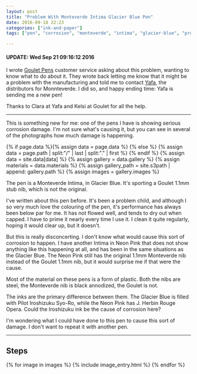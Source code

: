 ```yaml
---
layout: post
title: "Problem With Monteverde Intima Glacier Blue Pen"
date: 2016-09-18 22:23
categories: ["ink-and-paper"]
tags: ["pen", "corrosion", "monteverde", "intima", "glacier-blue", "problem"]

---
```


#### **UPDATE:** Wed Sep 21 09:16:12 2016


I wrote [Goulet Pens](https://gouletpens.com) customer service asking
about this problem, wanting to know what to do about it. They wrote
back letting me know that it might be a problem with the manufacturing and
told me to contact [Yafa](http://www.yafa.com), the distributors for
Monnteverde. I did so, and happy ending time: Yafa is sending me a new
pen!

Thanks to Clara at Yafa and Kelsi at Goulet for all the help.


*******





This is something new for me: one of the pens I have is showing
serious corrosion damage. I'm not sure what's causing it, but you can
see in several of the photographs how much damage is happening.

{% if page.data %}{% assign data = page.data %}
{% else %}
{% assign data = page.path | split:"/" | last | split:"." | first %}
{% endif %}
{% assign data = site.data[data] %}
{% assign gallery = data.gallery %}
{% assign materials = data.materials %}
{% assign gallery_path = site.s3path | append: gallery.path %}
{% assign images = gallery.images %}

The pen is a Monteverde Intima, in Glacier Blue. It's sporting a
Goulet 1.1mm stub nib, which is not the original.

I've written about this pen before. It's been a problem child, and
although I so very much love the colouring of the pen, it's
performance has always been below par for me. It has not flowed well,
and tends to dry out when capped. I have to prime it nearly every time
I use it. I clean it quite regularly, hoping it would clear up, but it
doesn't.

But this is really disconcerting. I don't know what would cause this
sort of corrosion to happen. I have another Intima in Neon Pink that
does not show anything like this happening at all, and has been in the
same situations as the Glacier Blue. The Neon Pink still has the
original 1.1mm Monteverde nib instead of the Goulet 1.1mm nib, but it
would surprise me if that were the cause.

Most of the material on these pens is a form of plastic. Both the nibs
are steel, the Monteverde nib is black annodized, the Goulet is not.

The inks are the primary difference between them. The Glacier Blue is
filled with Pilot Iroshizuku Syo-Ro, while the Neon Pink has J. Herbin
Rouge Opera. Could the Iroshizuku ink be the cause of corrosion here?

I'm wondering what I could have done to this pen to cause this sort of
damage. I don't want to repeat it with another pen.



*******

## Steps

{% for image in images %}
{% include image_entry.html %}
{% endfor %}
